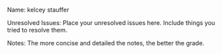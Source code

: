Name: kelcey stauffer

Unresolved Issues: Place your unresolved issues here. Include things you tried to resolve them. 

Notes: The more concise and detailed the notes, the better the grade.  

###
